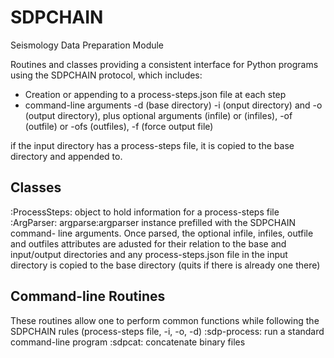 SDPCHAIN
===========

Seismology Data Preparation Module

Routines and classes providing a consistent interface for Python programs using
the SDPCHAIN protocol, which includes:

- Creation or appending to a process-steps.json file at each step
- command-line arguments -d (base directory) -i (onput directory) and -o
  (output directory), plus optional arguments (infile) or (infiles), -of
  (outfile) or -ofs (outfiles), -f (force output file)
  
if the input directory has a process-steps file, it is copied to the base
directory and appended to.

Classes
---------------------

:ProcessSteps: object to hold information for a process-steps file
:ArgParser: argparse:argparser instance prefilled with the SDPCHAIN command-
            line arguments.  Once parsed, the optional infile, infiles, outfile
            and outfiles attributes are adusted for their relation to the
            base and input/output directories and any process-steps.json file
            in the input directory is copied to the base directory (quits
            if there is already one there)

Command-line Routines
---------------------

These routines allow one to perform common functions while following the
SDPCHAIN rules (process-steps file, -i, -o, -d)
:sdp-process: run a standard command-line program 
:sdpcat: concatenate binary files